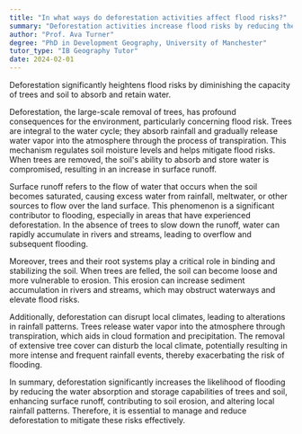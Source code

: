 ```yaml
---
title: "In what ways do deforestation activities affect flood risks?"
summary: "Deforestation activities increase flood risks by reducing the amount of water absorbed and stored by trees and soil."
author: "Prof. Ava Turner"
degree: "PhD in Development Geography, University of Manchester"
tutor_type: "IB Geography Tutor"
date: 2024-02-01
---
```


Deforestation significantly heightens flood risks by diminishing the capacity of trees and soil to absorb and retain water.

Deforestation, the large-scale removal of trees, has profound consequences for the environment, particularly concerning flood risk. Trees are integral to the water cycle; they absorb rainfall and gradually release water vapor into the atmosphere through the process of transpiration. This mechanism regulates soil moisture levels and helps mitigate flood risks. When trees are removed, the soil's ability to absorb and store water is compromised, resulting in an increase in surface runoff.

Surface runoff refers to the flow of water that occurs when the soil becomes saturated, causing excess water from rainfall, meltwater, or other sources to flow over the land surface. This phenomenon is a significant contributor to flooding, especially in areas that have experienced deforestation. In the absence of trees to slow down the runoff, water can rapidly accumulate in rivers and streams, leading to overflow and subsequent flooding.

Moreover, trees and their root systems play a critical role in binding and stabilizing the soil. When trees are felled, the soil can become loose and more vulnerable to erosion. This erosion can increase sediment accumulation in rivers and streams, which may obstruct waterways and elevate flood risks.

Additionally, deforestation can disrupt local climates, leading to alterations in rainfall patterns. Trees release water vapor into the atmosphere through transpiration, which aids in cloud formation and precipitation. The removal of extensive tree cover can disturb the local climate, potentially resulting in more intense and frequent rainfall events, thereby exacerbating the risk of flooding.

In summary, deforestation significantly increases the likelihood of flooding by reducing the water absorption and storage capabilities of trees and soil, enhancing surface runoff, contributing to soil erosion, and altering local rainfall patterns. Therefore, it is essential to manage and reduce deforestation to mitigate these risks effectively.
    